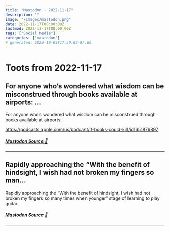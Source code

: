 ```yaml
---
title: "Mastodon - 2022-11-17"
description: ""
image: "/images/mastodon.png"
date: 2022-11-17T00:00:00Z
lastmod: 2022-11-17T00:00:00Z
tags: ["Social Media"]
categories: ["mastodon"]
# generated: 2025-10-05T17:59:09-07:00
---
```


# Toots from 2022-11-17

## For anyone who’s wondered what wisdom can be misconstrued through books available at airports: ...

For anyone who’s wondered what wisdom can be misconstrued through books available at airports:

<https://podcasts.apple.com/us/podcast/if-books-could-kill/id1651876897>

##### [Mastodon Source 🐘](https://hachyderm.io/@mweagle/109361381854657178)

---

## Rapidly approaching the “With the benefit of hindsight, I wish had not broken my fingers so man...

Rapidly approaching the “With the benefit of hindsight, I wish had not broken my fingers so many times when younger” stage of learning to play guitar.

##### [Mastodon Source 🐘](https://hachyderm.io/@mweagle/109356858562701335)

---

